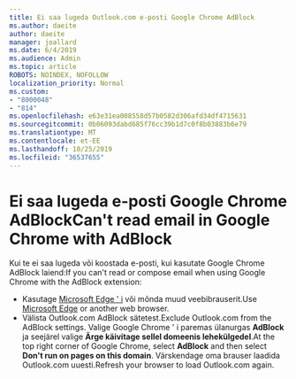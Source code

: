 ```yaml
---
title: Ei saa lugeda Outlook.com e-posti Google Chrome AdBlock
ms.author: daeite
author: daeite
manager: joallard
ms.date: 6/4/2019
ms.audience: Admin
ms.topic: article
ROBOTS: NOINDEX, NOFOLLOW
localization_priority: Normal
ms.custom:
- "8000048"
- "814"
ms.openlocfilehash: e63e31ea008558d57b0582d306afd34df4715631
ms.sourcegitcommit: 0b06093dabd685f76cc39b1d7c0f8b03883b6e79
ms.translationtype: MT
ms.contentlocale: et-EE
ms.lasthandoff: 10/25/2019
ms.locfileid: "36537655"
---
```

# <a name="cant-read-email-in-google-chrome-with-adblock"></a><span data-ttu-id="0f19a-102">Ei saa lugeda e-posti Google Chrome AdBlock</span><span class="sxs-lookup"><span data-stu-id="0f19a-102">Can't read email in Google Chrome with AdBlock</span></span>

<span data-ttu-id="0f19a-103">Kui te ei saa lugeda või koostada e-posti, kui kasutate Google Chrome AdBlock laiend:</span><span class="sxs-lookup"><span data-stu-id="0f19a-103">If you can't read or compose email when using Google Chrome with the AdBlock extension:</span></span>

- <span data-ttu-id="0f19a-104">Kasutage [Microsoft Edge ' i](https://go.microsoft.com/fwlink/p/?linkid=2001503&amp;clcid=0x409) või mõnda muud veebibrauserit.</span><span class="sxs-lookup"><span data-stu-id="0f19a-104">Use [Microsoft Edge](https://go.microsoft.com/fwlink/p/?linkid=2001503&amp;clcid=0x409) or another web browser.</span></span>
- <span data-ttu-id="0f19a-105">Välista Outlook.com AdBlock sätetest.</span><span class="sxs-lookup"><span data-stu-id="0f19a-105">Exclude Outlook.com from the AdBlock settings.</span></span> <span data-ttu-id="0f19a-106">Valige Google Chrome ' i paremas ülanurgas **AdBlock** ja seejärel valige **Ärge käivitage sellel domeenis lehekülgedel**.</span><span class="sxs-lookup"><span data-stu-id="0f19a-106">At the top right corner of Google Chrome, select **AdBlock** and then select **Don't run on pages on this domain**.</span></span> <span data-ttu-id="0f19a-107">Värskendage oma brauser laadida Outlook.com uuesti.</span><span class="sxs-lookup"><span data-stu-id="0f19a-107">Refresh your browser to load Outlook.com again.</span></span>